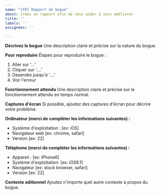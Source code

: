 ```yaml
---
name: "[FR] Rapport de bogue"
about: Créez un rapport afin de nous aider à nous améliorer
title: ''
labels: ''
assignees: ''

---
```


**Décrivez le bogue**
Une description claire et précise sur la nature du bogue.

**Pour reproduire**
Étapes pour reproduire le bogue :
1. Aller sur '...'
2. Cliquer sur '....'
3. Desendre jusqu'à '....'
4. Voir l'erreur

**Fonctionnement attendu**
Une description claire et précise sur le fonctionnement attendu en temps normal.

**Captures d'écran**
Si possible, ajoutez des captures d'écran pour décrire votre problème.

**Ordinateur (merci de compléter les informations suivantes) :**
 - Système d'exploitation : [ex: iOS]
 - Navigateur web [ex: chrome, safari]
 - Version [ex: 22]

**Téléphone (merci de compléter les informations suivantes) :**
 - Appareil : [ex: iPhone6]
 - Système d'exploitation: [ex: iOS8.1]
 - Navigateur [ex: stock browser, safari]
 - Version [ex: 22]

**Contexte aditionnel**
Ajoutez n'importe quel autre contexte à propos du bogue.
